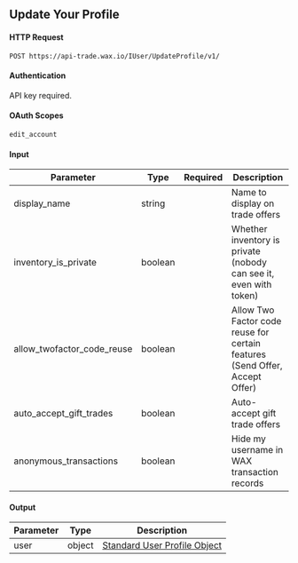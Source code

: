## Update Your Profile

#### HTTP Request

`POST https://api-trade.wax.io/IUser/UpdateProfile/v1/`

#### Authentication

API key required.

#### OAuth Scopes
`edit_account`

#### Input

Parameter | Type | Required   | Description
--------- | -----| :--------: | -----------
display_name | string  |  | Name to display on trade offers
inventory_is_private | boolean |  | Whether inventory is private (nobody can see it, even with token)
allow_twofactor_code_reuse | boolean |  | Allow Two Factor code reuse for certain features (Send Offer, Accept Offer)
auto_accept_gift_trades | boolean | | Auto-accept gift trade offers
anonymous_transactions | boolean | | Hide my username in WAX transaction records
    
#### Output

Parameter | Type | Description
--------- | -----| -------- 
user     | object | [Standard User Profile Object](/IUser.md#standard-user-profile-object)
